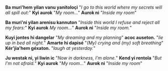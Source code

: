 **Ba muri'hem yilan vanu yanitoloçi**
"_I go to this world where my secrets will all spill out:_"
**Kyi aurok**
"_My room..._"
**Aurok ni**
"_Inside my room_"

**Ba muri'ni yilan arenisu kannuton**
"_Inside this world I refuse and reject all my fears:_"
**Kyi aurok**
_My room..._"
**Aurok ni**
"_Inside my room._"

**Kuyi jontes hi dangelar**
"_My dreaming and my planning_"
**acoc auseton.**
"_lie up in bed all night._"
**Amarte hi dapisé**
"_(My) crying and (my) soft breathing_"
**Kér'jia'hem géxaton.**
"_laugh at yesterday._"

**Ju westak ni, yi liwin ic**
"_Now in darkness, I'm alone._"
**Kend yi rentola**
"_But I'm not afraid._"
**Kyi aurok**
"_My room..._"
**Aurok ni**
"_Inside my room_"